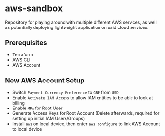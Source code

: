 # aws-sandbox

Repository for playing around with multiple different AWS services, as well as potentially deploying lightweight 
application on said cloud services.

## Prerequisites

- Terraform
- AWS CLI
- AWS Account

## New AWS Account Setup

- Switch `Payment Currency Preference` to `GBP` from `USD`
- Enable `Activate IAM Access` to allow IAM entities to be able to look at billing
- Enable `MFA` for Root User
- Generate Access Keys for Root Account (Delete afterwards, required for setting up initial IAM Users/Groups)
- Install `aws` on local device, then enter `aws configure` to link AWS Account to local device
